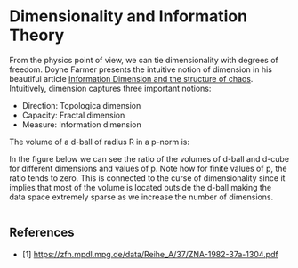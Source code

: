 # Dimensionality and Information Theory

From the physics point of view, we can tie dimensionality with degrees of freedom. Doyne Farmer presents the intuitive notion of dimension in his 
beautiful article [Information Dimension and the structure of chaos](https://zfn.mpdl.mpg.de/data/Reihe_A/37/ZNA-1982-37a-1304.pdf). Intuitively, 
dimension captures three important notions:
- Direction: Topologica dimension
- Capacity: Fractal dimension
- Measure: Information dimension

The volume of a d-ball of radius R in a p-norm is:

In the figure below we can see the ratio of the volumes of d-ball and d-cube for different dimensions and values of p. Note how for finite values of p, the ratio tends to zero. This is connected to the curse of dimensionality since it implies that most of the volume is located outside the d-ball making the data space extremely sparse as we increase the number of dimensions. 

![]()

## References
- [1] https://zfn.mpdl.mpg.de/data/Reihe_A/37/ZNA-1982-37a-1304.pdf
